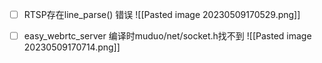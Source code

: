 - [ ] RTSP存在line_parse() 错误
![[Pasted image 20230509170529.png]]

- [ ] easy_webrtc_server 编译时muduo/net/socket.h找不到
![[Pasted image 20230509170714.png]]
